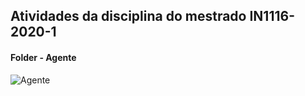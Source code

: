 ## Atividades da disciplina do mestrado IN1116-2020-1

#### Folder - Agente

![Agente](https://user-images.githubusercontent.com/30666912/86799114-f2fb7c00-c047-11ea-99cb-92a329d34ba4.gif)
